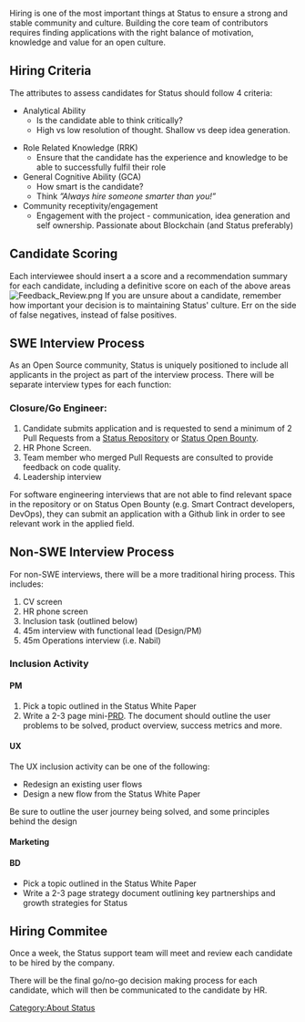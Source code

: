 Hiring is one of the most important things at Status to ensure a strong
and stable community and culture. Building the core team of contributors
requires finding applications with the right balance of motivation,
knowledge and value for an open culture.

## Hiring Criteria

The attributes to assess candidates for Status should follow 4 criteria:

  - Analytical Ability
      - Is the candidate able to think critically?
      - High vs low resolution of thought. Shallow vs deep idea
        generation.

<!-- end list -->

  - Role Related Knowledge (RRK)
      - Ensure that the candidate has the experience and knowledge to be
        able to successfully fulfil their role
  - General Cognitive Ability (GCA)
      - How smart is the candidate?
      - Think *”Always hire someone smarter than you\!”*
  - Community receptivity/engagement
      - Engagement with the project - communication, idea generation and
        self ownership. Passionate about Blockchain (and Status
        preferably)

## Candidate Scoring

Each interviewee should insert a a score and a recommendation summary
for each candidate, including a definitive score on each of the above
areas ![Feedback_Review.png](Feedback_Review.png "Feedback_Review.png")
If you are unsure about a candidate, remember how important your
decision is to maintaining Status' culture. Err on the side of false
negatives, instead of false positives.

## SWE Interview Process

As an Open Source community, Status is uniquely positioned to include
all applicants in the project as part of the interview process. There
will be separate interview types for each function:

### Closure/Go Engineer:

1.  Candidate submits application and is requested to send a minimum of
    2 Pull Requests from a [Status
    Repository](Github.com/status-im "wikilink") or [Status Open
    Bounty](Openbounty.status.im "wikilink").
2.  HR Phone Screen.
3.  Team member who merged Pull Requests are consulted to provide
    feedback on code quality.
4.  Leadership interview

For software engineering interviews that are not able to find relevant
space in the repository or on Status Open Bounty (e.g. Smart Contract
developers, DevOps), they can submit an application with a Github link
in order to see relevant work in the applied field.

## Non-SWE Interview Process

For non-SWE interviews, there will be a more traditional hiring process.
This includes:

1.  CV screen
2.  HR phone screen
3.  Inclusion task (outlined below)
4.  45m interview with functional lead (Design/PM)
5.  45m Operations interview (i.e. Nabil)

### Inclusion Activity

#### PM

1.  Pick a topic outlined in the Status White Paper
2.  Write a 2-3 page
    mini-[PRD](wikipedia:Product_requirements_document "wikilink"). The
    document should outline the user problems to be solved, product
    overview, success metrics and more.

#### UX

The UX inclusion activity can be one of the following:

  - Redesign an existing user flows
  - Design a new flow from the Status White Paper

Be sure to outline the user journey being solved, and some principles
behind the design

#### Marketing

#### BD

  - Pick a topic outlined in the Status White Paper
  - Write a 2-3 page strategy document outlining key partnerships and
    growth strategies for Status

## Hiring Commitee

Once a week, the Status support team will meet and review each candidate
to be hired by the company.

There will be the final go/no-go decision making process for each
candidate, which will then be communicated to the candidate by HR.

[Category:About Status](Category:About_Status "wikilink")